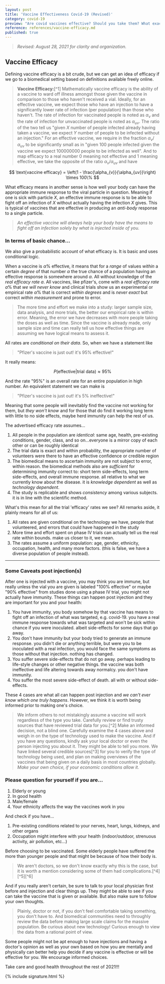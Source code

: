 ```yaml
---
layout: post
title: 'Vaccine Effectiveness Covid-19 (Revised)'
category: covid-19
preview: "Are covid vaccines effective? Should you take them? What exactly is the advertised label in terms we understand? Read on to find out! Both for you and the welfare of those around you. Updated on August 28, 2021."
reference: references/vaccine-efficacy.md
published: true
---
```


> *Revised: August 28, 2021 for clarity and organization.*

## Vaccine Efficacy

Defining vaccine efficacy is a bit crude, but we can get an idea of efficacy if we go to a biomedical setting based on definitions available freely online.

> **Vaccine Efficacy:**[^1] Mathematically vaccine efficacy is the ability of a vaccine to ward off illness amongst those given the vaccine in comparison to those who haven't received a vial. Ideally, for an effective vaccine, we expect those who have an injection to have a significantly lower rate of infection (per population) than those who haven't. The rate of infection for vaccinated people is noted as $\alpha_v$ and the rate of infection for unvaccinated people is noted as $\alpha_{uv}$. The ratio of the two tell us "given $X$ number of people infected already having taken a vaccine, we expect $Y$ number of people to be infected without an injection." For an effective vaccine, we require in the fraction $\alpha_{v}/\alpha_{uv}$ to be significantly small as in "given 100 people infected given the vaccine we expect 100000000 people to be infected as well". And to map efficacy to a real number 0 meaning not effective and 1 meaning effective, we take the opposite of the ratio $\alpha_{v}/\alpha_{uv}$ and have

$$
\text{vaccine efficacy} = \left(1 - \frac{\alpha_{v}}{\alpha_{uv}}\right) \times 100\%
$$

What efficacy means in another sense is how well your body can have the appropriate immune response to the viral particle in question. Meaning if one is sick with particle $X$, an effective immune response is to be able to fight off an infection of $X$ without actually having the infection $X$ gives. This is typical of vaccines that are effective in producing an *anti-body* response to a single particle.

> *An effective vaccine will always help your body have the means to fight off an infection solely by what is injected inside of you.*

### In terms of basic chance...

We also give a probabilistic account of what efficacy is. It is basic and uses conditional logic.

When a vaccine is $\alpha\%$ effective, it means that for a *range* of values *within* a certain *degree* of that number $\alpha$ the true chance of a population having an effective response is somewhere around $\alpha$. All without knowledge of the *real efficacy rate* $a$. All vaccines, like pfizer's, come with a *real efficacy rate* $a\%$ that *we will never know* and clinical trials show us an experimental or empirical rate $\alpha\%$ that is correct *within degrees* and is *never exact* but correct *within measurement* and prone to error.

> The more time and effort we make into a study: larger sample size, data analysis, and more trials, the better our empirical rate is within error. Meaning, the error we have decreases with more people taking the doses as well as time. Since the vaccine is already made, only sample size and time can really tell us how effective things are assuming we have logical means to assess it.

All rates are *conditional on their data*. So, when we have a statement like

> "Pfizer's vaccine is just out! it's 95% effective!"

It really means:

$$
{P}(\text{effective}| \text{trial data}) \approx 95\%
$$

And the rate "95%" is an overall rate for an entire population in high number. An equivalent statement we can make is

> "Pfizer's vaccine is just out! it's 5% ineffective!"

Meaning that some people will inevitably find the vaccine not working for them, but *they won't know* and for those that do find it working long term with little to no side effects, maybe herd immunity can help the rest of us.

The advertised efficacy rate assumes...

1. All people in the population are *identical*: same age, health, pre-existing conditions, gender, class, and so on...everyone is a mirror copy of each other or can be roughly identical
2. The trial data is exact and within probability, the appropriate number of volunteers were there to have an effective confidence or credible region
3. The biomedical means to ascertain immunity are not subject to error, within reason. the biomedical methods also are *sufficient* for determining immunity correct to: short term side-effects, long term side-effects, and overall immune response. all relative to what we currently know about the disease. it is *knowledge dependent* as well as *technology dependent*.
4. The study is replicable and shows *consistency* among various subjects. it is in line with the scientific method.

What's this mean for all the trial 'efficacy' rates we see? All remarks aside, it plainly means for all of us:

1. All rates are given conditional on the technology we have, people that volunteered, and errors that could have happened in the study
2. More time and effort spent on phase IV trials can actually tell us the real rate within bounds. make us closer to it, we mean.
3. The rates assume a uniform population: age, gender, ethnicity, occupation, health, and many more factors. (this is false, we have a diverse population of people instead).

---

### Some Caveats post injection(s)

After one is injected with a vaccine, you may think you are immune, but really unless the vial you are given is labeled "100% effective" or maybe "90% effective" from studies done using a phase IV trial, you might not actually have immunity. These things can happen post injection and they are important for you and your health:

1. You have immunity, you body somehow by that vaccine has means to fight off an infection of what was targeted, e.g. covid-19. you have a real immune response towards what was targeted and won't be sick within chance if you were inoculated. albeit side-effects for some days that go away.
2. You don't have immunity but your body tried to generate an immune response. you didn't die or anything terrible, but were you to be inoculated with a real infection, you would face the same symptoms as those without that injection. nothing has changed.
3. You suffer severe side-effects that do not go away. perhaps leading to life-style changes or other negative things. the vaccine was both ineffective and life altering towards away normalcy. you don't have immunity.
4. You suffer the most severe side-effect of death. all with or without side-effects.

These 4 cases are what all can happen post injection and *we can't ever know which one truly happens*. However, we think it is worth being informed prior to making one's choice.

> We inform others to not mistakingly assume a vaccine will work regardless of the type you take. Carefully review or find trusty sources that have reviewed trial data for you.[^2] Make an informed decision, not a blind one. Carefully examine the 4 cases above and weigh in on the type of technology used to make the vaccine. And if you have any questions, kindly ask your local doctor or even the person injecting you about it. They might be able to tell you more. We have linked several credible sources[^3] for you to verify the type of technology being used, and plan on making overviews of the vaccines that being given on a daily basis in most countries globally. *Make your own choice, if your economic conditions allow it.*

### Please question for yourself if you are...

1. Elderly or young
2. In good health
3. Male/female
4. Your ethnicity affects the way the vaccines work in you

And check if you have...

1. Pre-existing conditions related to your nerves, heart, lungs, kidneys, and other organs
2. Occupation might interfere with your health (indoor/outdoor, strenuous activity, air pollution, etc...)

Before choosing to be vaccinated. Some elderly people have suffered the more than younger people and that might be because of how their body is.

> We aren't doctors, so we don't know exactly why this is the case, but it is worth a mention considering some of them had complications.[^4][^5][^6]

And if you really aren't certain, be sure to talk to your local physician first before and injection and clear things up. They might be able to see if you can take the vaccine that is given or available. But also make sure to follow your own thoughts.

> Plainly, doctor or not, if you don't feel comfortable taking something, you don't have to. And biomedical communities need to throughly review the data before making large scale claims for the massive population. Be curious about new technology! Curious enough to view the data from a rational point of view.

Some people might not be apt enough to have injections and having a doctor's opinion as well as your own based on how you are mentally and physically can better help you decide if any vaccine is effective or will be effective for you. We encourage informed choices.

Take care and good health throughout the rest of 2021!!!

{% include signature.html %}
